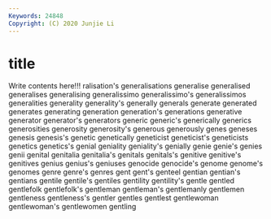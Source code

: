 ```yaml
---
Keywords: 24848
Copyright: (C) 2020 Junjie Li
---
```


# title

Write contents here!!!
ralisation's 
generalisations 
generalise 
generalised 
generalises 
generalising 
generalissimo 
generalissimo's 
generalissimos
generalities 
generality 
generality's 
generally 
generals 
generate 
generated 
generates 
generating 
generation
generation's 
generations 
generative 
generator 
generator's 
generators 
generic 
generic's 
generically 
generics
generosities 
generosity 
generosity's 
generous 
generously 
genes 
geneses 
genesis 
genesis's 
genetic
genetically 
geneticist 
geneticist's 
geneticists 
genetics 
genetics's 
genial 
geniality 
geniality's 
genially
genie 
genie's 
genies 
genii 
genital 
genitalia 
genitalia's 
genitals 
genitals's 
genitive
genitive's 
genitives 
genius 
genius's 
geniuses 
genocide 
genocide's 
genome 
genome's 
genomes
genre 
genre's 
genres 
gent 
gent's 
genteel 
gentian 
gentian's 
gentians 
gentile
gentile's 
gentiles 
gentility 
gentility's 
gentle 
gentled 
gentlefolk 
gentlefolk's 
gentleman 
gentleman's
gentlemanly 
gentlemen 
gentleness 
gentleness's 
gentler 
gentles 
gentlest 
gentlewoman 
gentlewoman's 
gentlewomen
gentling 
